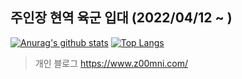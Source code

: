 ## 주인장 현역 육군 입대 (2022/04/12 ~ ) 

[![Anurag's github stats](https://github-readme-stats.vercel.app/api?username=junmin-Chang)](https://github.com/anuraghazra/github-readme-stats)
[![Top Langs](https://github-readme-stats.vercel.app/api/top-langs/?username=junmin-Chang&layout=compact)](https://github.com/anuraghazra/github-readme-stats)




> 개인 블로그
https://www.z00mni.com/

